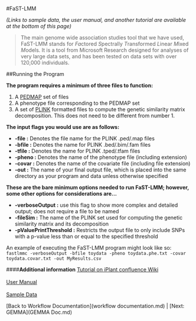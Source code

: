 #FaST-LMM

*(Links to sample data, the user manual, and another tutorial are available at the bottom of this page)*

>The main genome wide association studies tool that we have used, FaST-LMM stands for *Fa*ctored *S*pectrally *T*ransformed *L*inear *M*ixed *M*odels. It is a tool from Microsoft Research designed for analyses of very large data sets, and has been tested on data sets with over 120,000 individuals.

##Running the Program

**The program requires a minimum of three files to function:** 

1. A [PEDMAP](http://pngu.mgh.harvard.edu/~purcell/plink/data.shtml) set of files
2. A phenotype file corresponding to the PEDMAP set
3. A set of [PLINK](http://pngu.mgh.harvard.edu/~purcell/plink/index.shtml) formatted files to compute the genetic similarity matrix decomposition. This does not need to be different from number 1. 

**The input flags you would use are as follows:**
* **-file :** Denotes the file name for the PLINK .ped/.map files
* **-bfile :** Denotes the name for PLINK .bed/.bim/.fam files
* **-tfile :** Denotes the name for PLINK .tped/.tfam files
* **-pheno :** Denotes the name of the phenotype file (including extension)
* **-covar :** Denotes the name of the covariate file (including file extension)
* **-out :** The name of your final output file, which is placed into the same directory as your program and data unless otherwise specified

**These are the bare minimum options needed to run FaST-LMM; however, some other options for considerations are...**
* **-verboseOutput :** use this flag to show more complex and detailed output; does not require a file to be named
* **-fileSim :** The name of the PLINK set used for computing the genetic similarity matrix and its decomposition
* **-pValuePrintThreshold :** Restricts the output file to only include SNPs with a p-value less than or equal to the specified threshold

An example of executing the FaST-LMM program might look like so:
`fastlmmc -verboseOutput -bfile toydata -pheno toydata.phe.txt -covar toydata.covar.txt -out MyResults.csv`

####**Additional information** 
[Tutorial on iPlant confluence Wiki](https://pods.iplantcollaborative.org/wiki/display/TUT/FaST-LMM)<br></br>
[User Manual](http://nbviewer.ipython.org/github/MicrosoftGenomics/FaST-LMM/blob/master/doc/ipynb/FaST-LMM.ipynb)<br></br>
[Sample Data](http://mirrors.iplantcollaborative.org/browse/iplant/home/shared/iplantcollaborative/example_data/fastlmm)

[Back to Workflow Documentation](workflow documentation.md) | [Next: GEMMA](GEMMA Doc.md)

